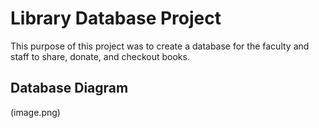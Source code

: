 # Library Database Project

This purpose of this project was to create a database for the faculty and staff to share, donate, and checkout books.

## Database Diagram
(image.png)
